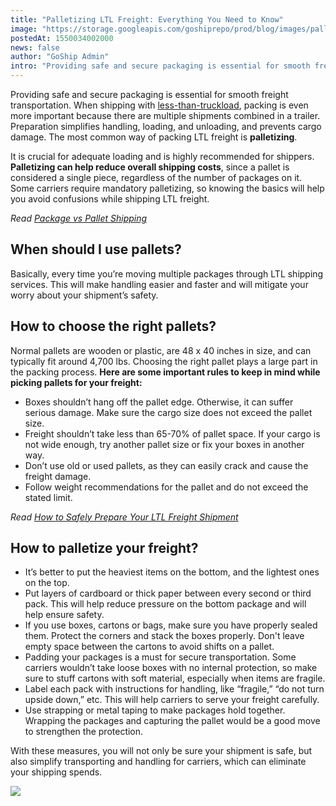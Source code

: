 ```yaml
---
title: "Palletizing LTL Freight: Everything You Need to Know"
image: "https://storage.googleapis.com/goshiprepo/prod/blog/images/palletizing-ltl-freight-everything-you-need-to-know.jpg"
postedAt: 1550034002000
news: false
author: "GoShip Admin"
intro: "Providing safe and secure packaging is essential for smooth freight transportation. When shipping with less-than-truckload, packing is even more important because there are multiple shipments combined in a trailer. Preparation simplifies handling, loading, and unloading, and prevents cargo damage. The most common way of packing LTL freight is palletizing.\nIt is crucial for adequate loading and is highly recommended for shippers. Palletizing can help reduce overall shipping costs, since a pallet is considere"
---
```

Providing safe and secure packaging is essential for smooth freight transportation. When shipping with [less-than-truckload](https://www.thebalancesmb.com/less-than-truckload-ltl-2221319), packing is even more important because there are multiple shipments combined in a trailer. Preparation simplifies handling, loading, and unloading, and prevents cargo damage. The most common way of packing LTL freight is **palletizing**.

It is crucial for adequate loading and is highly recommended for shippers. **Palletizing can help reduce overall shipping costs**, since a pallet is considered a single piece, regardless of the number of packages on it. Some carriers require mandatory palletizing, so knowing the basics will help you avoid confusions while shipping LTL freight.

_Read [Package vs Pallet Shipping](https://www.goship.com/blog/package-vs-pallet-shipping/)_

**When should I use pallets?**
------------------------------

Basically, every time you’re moving multiple packages through LTL shipping services. This will make handling easier and faster and will mitigate your worry about your shipment’s safety.

**How to choose the right pallets?**
------------------------------------

Normal pallets are wooden or plastic, are 48 x 40 inches in size, and can typically fit around 4,700 lbs. Choosing the right pallet plays a large part in the packing process. **Here are some important rules to keep in mind while picking pallets for your freight:**

*   Boxes shouldn’t hang off the pallet edge. Otherwise, it can suffer serious damage. Make sure the cargo size does not exceed the pallet size.
*   Freight shouldn’t take less than 65-70% of pallet space. If your cargo is not wide enough, try another pallet size or fix your boxes in another way.
*   Don’t use old or used pallets, as they can easily crack and cause the freight damage.
*   Follow weight recommendations for the pallet and do not exceed the stated limit.

_Read [How to Safely Prepare Your LTL Freight Shipment](https://www.goship.com/blog/how-to-safely-prepare-your-ltl-freight-shipment/)_

**How to palletize your freight?**
----------------------------------

*   It’s better to put the heaviest items on the bottom, and the lightest ones on the top.
*   Put layers of cardboard or thick paper between every second or third pack. This will help reduce pressure on the bottom package and will help ensure safety.
*   If you use boxes, cartons or bags, make sure you have properly sealed them. Protect the corners and stack the boxes properly. Don't leave empty space between the cartons to avoid shifts on a pallet.
*   Padding your packages is a must for secure transportation. Some carriers wouldn’t take loose boxes with no internal protection, so make sure to stuff cartons with soft material, especially when items are fragile.
*   Label each pack with instructions for handling, like “fragile,” “do not turn upside down,” etc. This will help carriers to serve your freight carefully.
*   Use strapping or metal taping to make packages hold together. Wrapping the packages and capturing the pallet would be a good move to strengthen the protection.

With these measures, you will not only be sure your shipment is safe, but also simplify transporting and handling for carriers, which can eliminate your shipping spends.

[![](https://www.goship.com/wp-content/uploads/2021/02/1ace89b4-fe28-40ff-a2a7-4cddc60fc9ec.png)](https://www.goship.com/)
